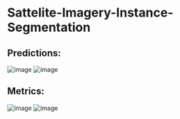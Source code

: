 # Sattelite-Imagery-Instance-Segmentation

## Predictions:
![image](https://github.com/user-attachments/assets/1b3889b9-86b2-4a46-a31d-7b3a02a63b8a)
![image](https://github.com/user-attachments/assets/51f006b2-2d64-496a-9ffd-ea95d28a17bf)

## Metrics: 
![image](https://github.com/user-attachments/assets/5aa1b305-b243-4953-8874-2934696f1d15)
![image](https://github.com/user-attachments/assets/94066f00-3ec8-48fb-b46f-e51f895a54c9)






